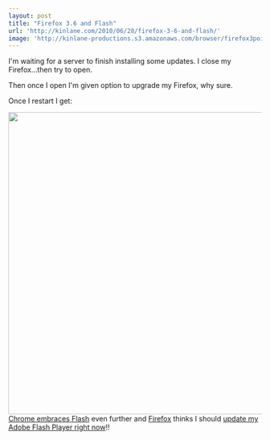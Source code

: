 ```yaml
---
layout: post
title: "Firefox 3.6 and Flash"
url: 'http://kinlane.com/2010/06/28/firefox-3-6-and-flash/'
image: 'http://kinlane-productions.s3.amazonaws.com/browser/firefox3point6.PNG'
---
```


I'm waiting for a server to finish installing some updates. I close my Firefox...then try to open.

Then once I open I'm given option to upgrade my Firefox, why sure.

Once I restart I get:

<img class="aligncenter" title="Firefox" src="http://kinlane-productions.s3.amazonaws.com/browser/firefox3point6.PNG" alt="" width="600" /> [Chrome embraces Flash][1] even further and [Firefox][2] thinks I should [update my Adobe Flash Player right now][3]!!

   [1]: http://www.kinlane.com/2010/06/google-chrome-embraces-flash-even-more/
   [2]: http://www.mozilla.com/en-US/firefox/personal.html
   [3]: http://get.adobe.com/flashplayer/
